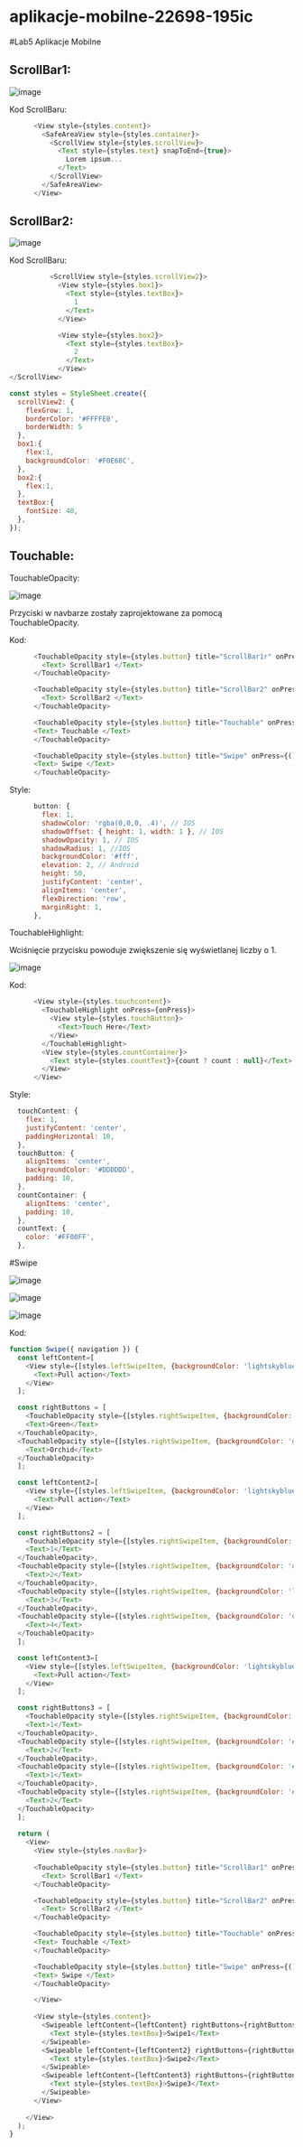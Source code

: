 # aplikacje-mobilne-22698-195ic
#Lab5 Aplikacje Mobilne

## ScrollBar1:

![image](https://user-images.githubusercontent.com/56955430/170085982-163e44a4-010c-470f-98a6-4667caa22760.png)

Kod ScrollBaru:

```js
      <View style={styles.content}>
        <SafeAreaView style={styles.container}>
          <ScrollView style={styles.scrollView}>
            <Text style={styles.text} snapToEnd={true}>
              Lorem ipsum...
            </Text>
          </ScrollView>
        </SafeAreaView>
      </View>
```

## ScrollBar2:

![image](https://user-images.githubusercontent.com/56955430/170095318-ea91ff01-c2e4-44c7-8832-352f76693d2c.png)

Kod ScrollBaru:
```js
          <ScrollView style={styles.scrollView2}>
            <View style={styles.box1}>
              <Text style={styles.textBox}>
                1
              </Text>
            </View>

            <View style={styles.box2}>
              <Text style={styles.textBox}>
                2
              </Text>
            </View>
</ScrollView>

const styles = StyleSheet.create({
  scrollView2: {
    flexGrow: 1, 
    borderColor: '#FFFFE0', 
    borderWidth: 5
  },
  box1:{
    flex:1,
    backgroundColor: '#F0E68C',
  },
  box2:{
    flex:1,
  },
  textBox:{
    fontSize: 40,
  },
});
```
## Touchable:

TouchableOpacity:

![image](https://user-images.githubusercontent.com/56955430/170096255-a0626eef-7a20-433b-a7c4-750da5708f76.png)

Przyciski w navbarze zostały zaprojektowane za pomocą TouchableOpacity.

Kod:

```js
      <TouchableOpacity style={styles.button} title="ScrollBar1r" onPress={() => navigation.navigate('ScrollBar1')}>
        <Text> ScrollBar1 </Text>
      </TouchableOpacity>

      <TouchableOpacity style={styles.button} title="ScrollBar2" onPress={() => navigation.navigate('ScrollBar2')} >
        <Text> ScrollBar2 </Text>
      </TouchableOpacity>

      <TouchableOpacity style={styles.button} title="Touchable" onPress={() => navigation.navigate('Touchable')} >
      <Text> Touchable </Text>
      </TouchableOpacity>

      <TouchableOpacity style={styles.button} title="Swipe" onPress={() => navigation.navigate('Swipe')} >
      <Text> Swipe </Text>
      </TouchableOpacity>
```

Style:
```js
      button: {
        flex: 1,
        shadowColor: 'rgba(0,0,0, .4)', // IOS
        shadowOffset: { height: 1, width: 1 }, // IOS
        shadowOpacity: 1, // IOS
        shadowRadius: 1, //IOS
        backgroundColor: '#fff',
        elevation: 2, // Android
        height: 50,
        justifyContent: 'center',
        alignItems: 'center',
        flexDirection: 'row',
        marginRight: 1,
      },
 ```

TouchableHighlight:

Wciśnięcie przycisku powoduje zwiększenie się wyświetlanej liczby o 1.

![image](https://user-images.githubusercontent.com/56955430/170097575-8886584e-dd6a-4853-a49e-c74cc68a60ff.png)

Kod:
```js
      <View style={styles.touchcontent}>
        <TouchableHighlight onPress={onPress}>
          <View style={styles.touchButton}>
            <Text>Touch Here</Text>
          </View>
        </TouchableHighlight>
        <View style={styles.countContainer}>
          <Text style={styles.countText}>{count ? count : null}</Text>
        </View>
      </View>
```

Style:
```js
  touchContent: {
    flex: 1,
    justifyContent: 'center',
    paddingHorizontal: 10,
  },
  touchButton: {
    alignItems: 'center',
    backgroundColor: '#DDDDDD',
    padding: 10,
  },
  countContainer: {
    alignItems: 'center',
    padding: 10,
  },
  countText: {
    color: '#FF00FF',
  },
```
#Swipe

![image](https://user-images.githubusercontent.com/56955430/170103814-8469cdfb-51ad-4e48-9e72-435604f9b80c.png)

![image](https://user-images.githubusercontent.com/56955430/170103843-68e6fc0b-7250-40b3-b624-2cff7df50ec1.png)

![image](https://user-images.githubusercontent.com/56955430/170103865-c0efbf8e-1ae4-46ca-93b9-9ae527eaadb2.png)


Kod:
```js
function Swipe({ navigation }) {
  const leftContent=[
    <View style={[styles.leftSwipeItem, {backgroundColor: 'lightskyblue'}]}>
      <Text>Pull action</Text>
    </View>
  ];

  const rightButtons = [
    <TouchableOpacity style={[styles.rightSwipeItem, {backgroundColor: 'lightseagreen'}]}>
    <Text>Green</Text>
  </TouchableOpacity>,
  <TouchableOpacity style={[styles.rightSwipeItem, {backgroundColor: 'orchid'}]}>
    <Text>Orchid</Text>
  </TouchableOpacity>
  ];

  const leftContent2=[
    <View style={[styles.leftSwipeItem, {backgroundColor: 'lightskyblue'}]}>
      <Text>Pull action</Text>
    </View>
  ];

  const rightButtons2 = [
    <TouchableOpacity style={[styles.rightSwipeItem, {backgroundColor: 'lightseagreen'}]}>
    <Text>1</Text>
  </TouchableOpacity>,
  <TouchableOpacity style={[styles.rightSwipeItem, {backgroundColor: 'orchid'}]}>
    <Text>2</Text>
  </TouchableOpacity>,
  <TouchableOpacity style={[styles.rightSwipeItem, {backgroundColor: 'lightseagreen'}]}>
    <Text>3</Text>
  </TouchableOpacity>,
  <TouchableOpacity style={[styles.rightSwipeItem, {backgroundColor: 'orchid'}]}>
    <Text>4</Text>
  </TouchableOpacity>
  ];

  const leftContent3=[
    <View style={[styles.leftSwipeItem, {backgroundColor: 'lightskyblue'}]}>
      <Text>Pull action</Text>
    </View>
  ];

  const rightButtons3 = [
    <TouchableOpacity style={[styles.rightSwipeItem, {backgroundColor: '#aaaaaa'}]}>
    <Text>1</Text>
  </TouchableOpacity>,
  <TouchableOpacity style={[styles.rightSwipeItem, {backgroundColor: '#bbbbbb'}]}>
    <Text>2</Text>
  </TouchableOpacity>,
  <TouchableOpacity style={[styles.rightSwipeItem, {backgroundColor: '#cccccc'}]}>
    <Text>1</Text>
  </TouchableOpacity>,
  <TouchableOpacity style={[styles.rightSwipeItem, {backgroundColor: '#dddddd'}]}>
    <Text>2</Text>
  </TouchableOpacity>
  ];
  
  return (
    <View>
      <View style={styles.navBar}>
        
      <TouchableOpacity style={styles.button} title="ScrollBar1" onPress={() => navigation.navigate('ScrollBar1')}>
        <Text> ScrollBar1 </Text>
      </TouchableOpacity>

      <TouchableOpacity style={styles.button} title="ScrollBar2" onPress={() => navigation.navigate('ScrollBar2')} >
        <Text> ScrollBar2 </Text>
      </TouchableOpacity>

      <TouchableOpacity style={styles.button} title="Touchable" onPress={() => navigation.navigate('Touchable')} >
      <Text> Touchable </Text>
      </TouchableOpacity>

      <TouchableOpacity style={styles.button} title="Swipe" onPress={() => navigation.navigate('Swipe')} >
      <Text> Swipe </Text>
      </TouchableOpacity>

      </View>
      
      <View style={styles.content}>
        <Swipeable leftContent={leftContent} rightButtons={rightButtons}>
          <Text style={styles.textBox}>Swipe1</Text>
        </Swipeable>
        <Swipeable leftContent={leftContent2} rightButtons={rightButtons2}>
          <Text style={styles.textBox}>Swipe2</Text>
        </Swipeable>
        <Swipeable leftContent={leftContent3} rightButtons={rightButtons3}>
          <Text style={styles.textBox}>Swipe3</Text>
        </Swipeable>
      </View>
      
    </View>
  );
}
```
